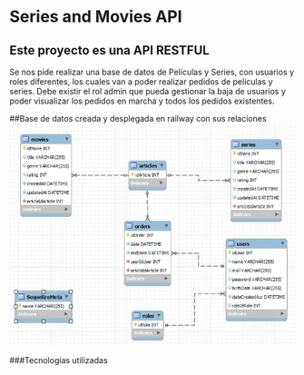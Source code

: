 # Series and Movies API


## Este proyecto es una API RESTFUL
Se nos pide realizar una base de datos de Películas y Series, con usuarios y roles diferentes, los cuales 
van a poder realizar pedidos de películas y series. Debe existir el rol admin que pueda gestionar la baja 
de usuarios y poder visualizar los pedidos en marcha y todos los pedidos existentes. 


##Base de datos creada y desplegada en railway con sus relaciones
![Database](/assets/CapturaRelationsBD.jpg "Database Structure")

###Tecnologías utilizadas
